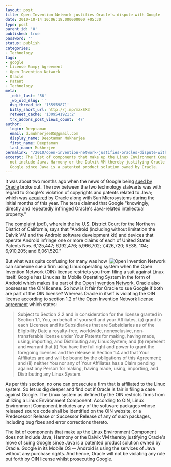 ```yaml
---
layout: post
title: Open Invention Network justifies Oracle's dispute with Google
date: 2010-10-14 10:06:18.000000000 +05:30
type: post
parent_id: '0'
published: true
password: ''
status: publish
categories:
- Technology
tags:
- google
- License &amp; Agreement
- Open Invention Network
- Oracle
- Patent
- Technology
meta:
  _edit_last: '56'
  _wp_old_slug: ''
  dsq_thread_id: '155959871'
  bitly_short_url: http://j.mp/mzxSX3
  retweet_cache: '1309541921:2'
  trx_addons_post_views_count: '47'
author:
  login: Deeptaman
  email: d.mukherjee05@gmail.com
  display_name: Deeptaman Mukherjee
  first_name: Deeptaman
  last_name: Mukherjee
permalink: "/2010/open-invention-network-justifies-oracles-dispute-with-google/"
excerpt: The list of components that make up the Linux Environment Component does
  not include Java, Harmony or the Dalvik VM thereby justifying Oracle's move of suing
  Google since Java is a patented product solution owned by Oracle.
---
```

<p>It was about two months ago when the news of Google being <a href="http://news.cnet.com/8301-30684_3-20013546-265.html">sued by Oracle</a> broke out. The row between the two technology stalwarts was with regard to Google's violation of copyrights and patents related to Java; which was <a href="http://www.zdnet.com/blog/btl/oracle-buys-sun-now-owns-java-becomes-a-hardware-player/16598">acquired</a> by Oracle along with Sun Microsystems during the initial months of this year. The terse claimed that Google "knowingly, directly and repeatedly infringed Oracle's Java-related intellectual property." </p>
<p>The <a href="http://i.i.com.com/cnwk.1d/i/ne/pdfs/FINAL_Complaint.pdf">complaint</a> (pdf), wherein the he U.S. District Court for the Northern District of California, says that "Android (including without limitation the Dalvik VM and the Android software development kit) and devices that operate Android infringe one or more claims of each of United States Patents Nos. 6,125,447; 6,192,476; 5,966,702; 7,426,720; RE38, 104; 6,910,205; and 6,061,520."</p>

<p><img src="/static/2010/10/oin.png" alt="Open Invention Network" style="float: right; border: 0 none;" /></p>
<p>But what was quite confusing for many was how can someone sue a firm using Linux operating system when the Open Invention Network (OIN) license restricts you from filing a suit against Linux itself. Google has Linux as its Mobile Operating System in the form of Android which makes it a part of the <a href="http://www.openinventionnetwork.com/index.php">Open Invention Network</a>. Oracle also possesses the OIN license. So how is it fair for Oracle to sue Google if both are part of the OIN license? Whereas Oracle in itself is violating the OIN license according to section 1.2 of the Open Invention Network <a href="http://www.openinventionnetwork.com/pat_license_agreement.php">license agreement</a> which states:</p>
<blockquote><p>Subject to Section 2.2 and in consideration for the license granted in Section 1.1, You, on behalf of yourself and your Affiliates, (a) grant to each Licensee and its Subsidiaries that are Subsidiaries as of the Eligibility Date a royalty-free, worldwide, nonexclusive, non-transferable license under Your Patents for making, having made, using, importing, and Distributing any Linux System; and (b) represent and warrant that (i) You have the full right and power to grant the foregoing licenses and the release in Section 1.4 and that Your Affiliates are and will be bound by the obligations of this Agreement; and (ii) neither You nor any of Your Affiliates has a Claim pending against any Person for making, having made, using, importing, and Distributing any Linux System.</p></blockquote>
<p>As per this section, no one can prosecute a firm that is affiliated to the Linux system. So let us dig deeper and find out if Oracle is fair in filing a case against Google. The Linux system as defined by the OIN restricts firms from utilizing a Linux Environment Component. According to OIN, Linux Environment Component includes any of the software packages whose released source code shall be identified on the OIN website, or a Predecessor Release or Successor Release of any of such packages, including bug fixes and error corrections thereto. </p>
<p>The list of components that make up the Linux Environment Component does not include Java, Harmony or the Dalvik VM thereby justifying Oracle's move of suing Google since Java is a patented product solution owned by Oracle. Google in its Mobile OS -- Android is using the services of Java without any purchase rights. And hence, Oracle will not be violating any rule put forth by OIN license whilst prosecuting Google. </p>
